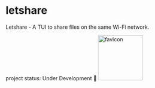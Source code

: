 # letshare
Letshare - A TUI to share files on the same Wi-Fi network.

project status: Under Development 🚧
<img height="120" alt="favicon" src="https://github.com/user-attachments/assets/d2d5ad88-60ca-4060-bcec-cfbbca6bbbe5" />

